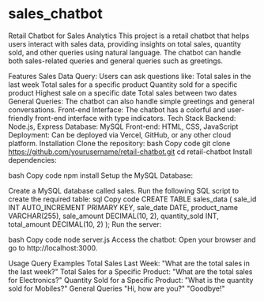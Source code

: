 # sales_chatbot
Retail Chatbot for Sales Analytics
This project is a retail chatbot that helps users interact with sales data, providing insights on total sales, quantity sold, and other queries using natural language. The chatbot can handle both sales-related queries and general queries such as greetings.

Features
Sales Data Query: Users can ask questions like:
Total sales in the last week
Total sales for a specific product
Quantity sold for a specific product
Highest sale on a specific date
Total sales between two dates
General Queries: The chatbot can also handle simple greetings and general conversations.
Front-end Interface: The chatbot has a colorful and user-friendly front-end interface with type indicators.
Tech Stack
Backend: Node.js, Express
Database: MySQL
Front-end: HTML, CSS, JavaScript
Deployment: Can be deployed via Vercel, GitHub, or any other cloud platform.
Installation
Clone the repository:
bash
Copy code
git clone https://github.com/yourusername/retail-chatbot.git
cd retail-chatbot
Install dependencies:

bash
Copy code
npm install
Setup the MySQL Database:

Create a MySQL database called sales.
Run the following SQL script to create the required table:
sql
Copy code
CREATE TABLE sales_data (
    sale_id INT AUTO_INCREMENT PRIMARY KEY,
    sale_date DATE,
    product_name VARCHAR(255),
    sale_amount DECIMAL(10, 2),
    quantity_sold INT,
    total_amount DECIMAL(10, 2)
);
Run the server:

bash
Copy code
node server.js
Access the chatbot: Open your browser and go to http://localhost:3000.

Usage
Query Examples
Total Sales Last Week:
"What are the total sales in the last week?"
Total Sales for a Specific Product:
"What are the total sales for Electronics?"
Quantity Sold for a Specific Product:
"What is the quantity sold for Mobiles?"
General Queries
"Hi, how are you?"
"Goodbye!"
